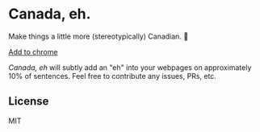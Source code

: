 # Canada, eh.

Make things a little more (stereotypically) Canadian. :maple_leaf:

[Add to chrome](https://chrome.google.com/webstore/detail/canada-eh/kffnckgilffngpffniaobbmeldmmgioh)

*Canada, eh* will subtly add an "eh" into your webpages on approximately 10% of sentences. Feel free to contribute any issues, PRs, etc.

## License

MIT
